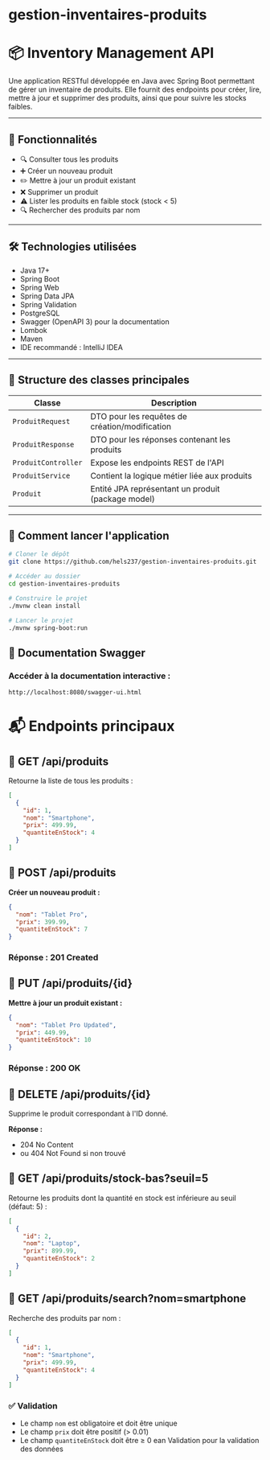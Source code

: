 # gestion-inventaires-produits

# 📦 Inventory Management API

Une application RESTful développée en Java avec Spring Boot permettant de gérer un inventaire de produits. Elle fournit des endpoints pour créer, lire, mettre à jour et supprimer des produits, ainsi que pour suivre les stocks faibles.

---

## 🚀 Fonctionnalités

- 🔍 Consulter tous les produits
- ➕ Créer un nouveau produit
- ✏️ Mettre à jour un produit existant
- ❌ Supprimer un produit
- ⚠️ Lister les produits en faible stock (stock < 5)
- 🔍 Rechercher des produits par nom

---

## 🛠️ Technologies utilisées

- Java 17+
- Spring Boot
- Spring Web
- Spring Data JPA
- Spring Validation
- PostgreSQL
- Swagger (OpenAPI 3) pour la documentation
- Lombok
- Maven 
- IDE recommandé : IntelliJ IDEA 

---

## 📂 Structure des classes principales

| Classe              | Description                                  |
|---------------------|----------------------------------------------|
| `ProduitRequest`    | DTO pour les requêtes de création/modification |
| `ProduitResponse`   | DTO pour les réponses contenant les produits |
| `ProduitController` | Expose les endpoints REST de l'API          |
| `ProduitService`    | Contient la logique métier liée aux produits|
| `Produit`           | Entité JPA représentant un produit (package model) |

---

## 🧪 Comment lancer l'application

```bash
# Cloner le dépôt
git clone https://github.com/hels237/gestion-inventaires-produits.git

# Accéder au dossier
cd gestion-inventaires-produits

# Construire le projet
./mvnw clean install

# Lancer le projet
./mvnw spring-boot:run
```

## 📘 Documentation Swagger

### Accéder à la documentation interactive :

```bash
http://localhost:8080/swagger-ui.html
```

# 📬 Endpoints principaux

## 🔹 GET /api/produits
Retourne la liste de tous les produits :

```json
[
  {
    "id": 1,
    "nom": "Smartphone",
    "prix": 499.99,
    "quantiteEnStock": 4
  }
]
```

## 🔹 POST /api/produits
**Créer un nouveau produit :**

```json
{
  "nom": "Tablet Pro",
  "prix": 399.99,
  "quantiteEnStock": 7
}
```
### Réponse : 201 Created

## 🔹 PUT /api/produits/{id}
**Mettre à jour un produit existant :**

```json
{
  "nom": "Tablet Pro Updated",
  "prix": 449.99,
  "quantiteEnStock": 10
}
```
### Réponse : 200 OK

## 🔹 DELETE /api/produits/{id}
Supprime le produit correspondant à l'ID donné.

**Réponse :**  
- 204 No Content  
- ou 404 Not Found si non trouvé

## 🔹 GET /api/produits/stock-bas?seuil=5
Retourne les produits dont la quantité en stock est inférieure au seuil (défaut: 5) :

```json
[
  {
    "id": 2,
    "nom": "Laptop",
    "prix": 899.99,
    "quantiteEnStock": 2
  }
]
```

## 🔹 GET /api/produits/search?nom=smartphone
Recherche des produits par nom :

```json
[
  {
    "id": 1,
    "nom": "Smartphone",
    "prix": 499.99,
    "quantiteEnStock": 4
  }
]
```

### ✅ Validation

- Le champ `nom` est obligatoire et doit être unique
- Le champ `prix` doit être positif (> 0.01)
- Le champ `quantiteEnStock` doit être ≥ 0
ean Validation pour la validation des données